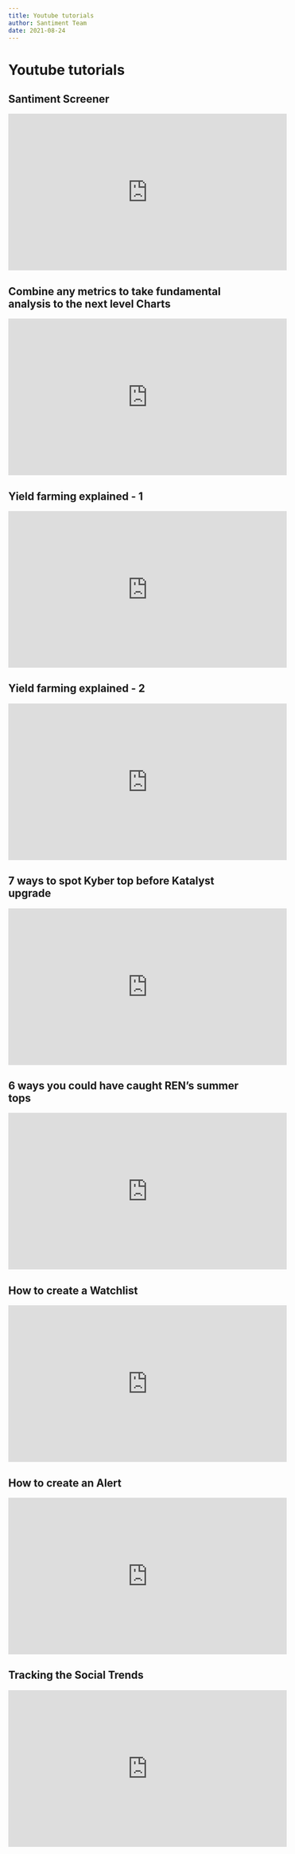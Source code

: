 ```yaml
---
title: Youtube tutorials
author: Santiment Team
date: 2021-08-24
---
```

# Youtube tutorials

## Santiment Screener
<iframe width="560" height="315" src="https://www.youtube.com/embed/4H5FlcJwi5A" frameborder="0" allow="accelerometer; autoplay; encrypted-media; gyroscope; picture-in-picture" allowfullscreen></iframe>


## Combine any metrics to take fundamental analysis to the next level **Charts**
<iframe width="560" height="315" src="https://www.youtube.com/embed/58EeGvnwuH8" frameborder="0" allow="accelerometer; autoplay; encrypted-media; gyroscope; picture-in-picture" allowfullscreen></iframe>


## Yield farming explained - 1
<iframe width="560" height="315" src="https://www.youtube.com/embed/Qpukb2xaFJU" frameborder="0" allow="accelerometer; autoplay; encrypted-media; gyroscope; picture-in-picture" allowfullscreen></iframe>


## Yield farming explained - 2
<iframe width="560" height="315" src="https://www.youtube.com/embed/6D-GiHO9rL4" frameborder="0" allow="accelerometer; autoplay; encrypted-media; gyroscope; picture-in-picture" allowfullscreen></iframe>


## 7 ways to spot Kyber top before Katalyst upgrade
<iframe width="560" height="315" src="https://www.youtube.com/embed/yLlg4026-Xc" frameborder="0" allow="accelerometer; autoplay; encrypted-media; gyroscope; picture-in-picture" allowfullscreen></iframe>


## 6 ways you could have caught REN’s summer tops
<iframe width="560" height="315" src="https://www.youtube.com/embed/cVMKD7Rk_ls" frameborder="0" allow="accelerometer; autoplay; encrypted-media; gyroscope; picture-in-picture" allowfullscreen></iframe>


## How to create a Watchlist
<iframe width="560" height="315" src="https://www.youtube.com/embed/yzo1gxoTFsk" frameborder="0" allow="accelerometer; autoplay; encrypted-media; gyroscope; picture-in-picture" allowfullscreen></iframe>


## How to create an Alert
<iframe width="560" height="315" src="https://www.youtube.com/embed/mjImmjeYEVI" frameborder="0" allow="accelerometer; autoplay; encrypted-media; gyroscope; picture-in-picture" allowfullscreen></iframe>


## Tracking the Social Trends
<iframe width="560" height="315" src="https://www.youtube.com/embed/AsZRjm9x5HI" frameborder="0" allow="accelerometer; autoplay; encrypted-media; gyroscope; picture-in-picture" allowfullscreen></iframe>

